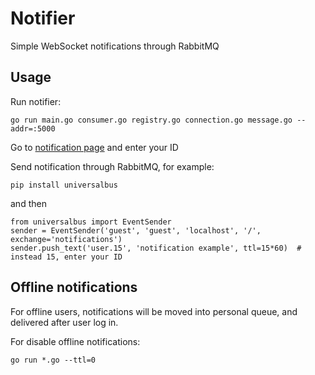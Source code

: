 Notifier
===========

Simple WebSocket notifications through RabbitMQ

## Usage

Run notifier:
```
go run main.go consumer.go registry.go connection.go message.go --addr=:5000
```

Go to [notification page](http://localhost:5000/) and enter your ID

Send notification through RabbitMQ, for example:
```
pip install universalbus
```
and then
```
from universalbus import EventSender
sender = EventSender('guest', 'guest', 'localhost', '/', exchange='notifications')
sender.push_text('user.15', 'notification example', ttl=15*60)  # instead 15, enter your ID
```


## Offline notifications

For offline users, notifications will be moved into personal queue, and delivered after user log in.

For disable offline notifications:
```
go run *.go --ttl=0
```